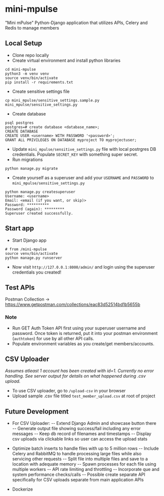 # mini-mpulse
"Mini mPulse" Python-Django application that utilizes APIs, Celery and Redis to manage members 

## Local Setup
 - Clone repo locally
 - Create virtual environment and install python libraries
```
cd mini-mpulse
python3 -m venv venv
source venv/bin/activate
pip install -r requirements.txt
```
- Create sensitive settings file
```
cp mini_mpulse/sensitive_settings.sample.py mini_mpulse/sensitive_settings.py
```
- Create database 
```
psql postgres
postgres=# create database <database_name>;
CREATE DATABASE
CREATE USER <username> WITH PASSWORD '<password>';
GRANT ALL PRIVILEGES ON DATABASE myproject TO myprojectuser;
```
- Update `mini_mpulse/sensitive_settings.py` file with local postrgres DB credentials. Populate `SECRET_KEY` with something super secret.
- Run migrations
```
python manage.py migrate
```
- Create yourself as a superuser and add your `USERNAME` and `PASSWORD` to `mini_mpulse/sensitive_settings.py`
```
python manage.py createsuperuser
Username: <username>
Email: <email (if you want, or skip)>
Password: **********
Password (again): *********
Superuser created successfully.
```
## Start app
- Start Django app
```
# from /mini-mpulse
source venv/bin/activate
python manage.py runserver
```
- Now visit `http://127.0.0.1:8000/admin/` and login using the superuser credentials you created! 

## Test APIs
Postman Collection -> https://www.getpostman.com/collections/eac83d52514bd1b5655b

### Note 
- Run GET Auth Token API first using your superuser username and password. Once token is returned, put it into your postman environment (`authtoken`) for use by all other API calls.
- Populate environment variables as you create/get members/accounts.

## CSV Uploader
_Assumes atleast 1 account has been created with id=1. Currently no error handling. See server output for details on what happened during .csv upload._
- To use CSV uploader, go to `/upload-csv` in your browser
- Upload sample .csv file titled `test_member_upload.csv` at root of project

## Future Development
- For CSV Uploader: 
-- Extend Django Admin and showcase button there
-- Generate output file showing success/fail including any error messages
-- Keep db record of filenames and timestamps
-- Display csv uploads via clickable links so user can access the upload stats

- Optimize batch inserts to handle files with up to 5 million rows
-- Include Celery and RabbitMQ to handle processing large files while also servicing other requests
-- Split file into multiple files and save to a location with adequate memory
-- Spawn processes for each file using multiple workers
-- API rate limiting and throttling
-- Incorporate que and system performance checks/calls
-- Possible create separate API specifically for CSV uploads separate from main application APIs

- Dockerize

